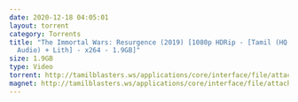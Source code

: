 ```yaml
---
date: 2020-12-18 04:05:01
layout: torrent
category: Torrents
title: "The Immortal Wars: Resurgence (2019) [1080p HDRip - [Tamil (HQ Line
  Audio) + Lith] - x264 - 1.9GB]"
size: 1.9GB
type: Video
torrent: http://tamilblasters.ws/applications/core/interface/file/attachment.php?id=4979
magnet: http://tamilblasters.ws/applications/core/interface/file/attachment.php?id=4979
---
```

